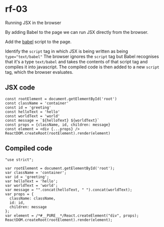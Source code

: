 # rf-03

Running JSX in the browser

By adding Babel to the page we can run JSX directly from the browser.

Add the [babel](https://unpkg.com/@babel/standalone@7.12.4/babel.js) script to the page.

Identify the `script` tag in which JSX is being written as being `type="text/babel"`
The browser ignores the `script` tag but Babel recognises that it's a type `text/babel` and takes the contents of that script tag and compiles it into javascript. The compiled code is then added to a new `script` tag, which the browser evaluates.

## JSX code
```
const rootElement = document.getElementById('root')
const className = 'container'
const id = 'greeting'
const helloText = 'hello'
const worldText = 'world'
const message = `${helloText} ${worldText}`
const props = {className, id, children: message}
const element = <div {...props} />
ReactDOM.createRoot(rootElement).render(element)
```

## Compiled code
```
"use strict";

var rootElement = document.getElementById('root');
var className = 'container';
var id = 'greeting';
var helloText = 'hello';
var worldText = 'world';
var message = "".concat(helloText, " ").concat(worldText);
var props = {
  className: className,
  id: id,
  children: message
};
var element = /*#__PURE__*/React.createElement("div", props);
ReactDOM.createRoot(rootElement).render(element);
```
